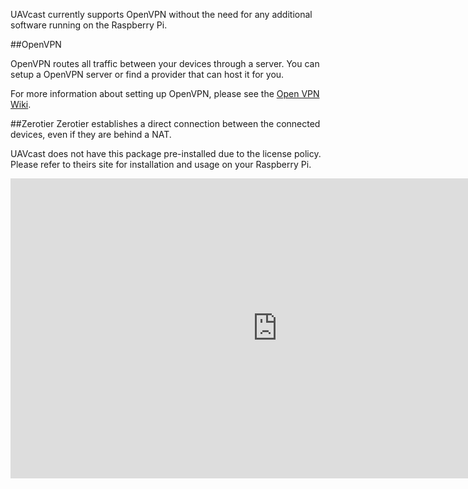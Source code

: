 UAVcast currently supports OpenVPN without the need for any additional software running on the Raspberry Pi.

##OpenVPN

OpenVPN routes all traffic between your devices through a server.
You can setup a OpenVPN server or find a provider that can host it for you.

For more information about setting up OpenVPN, please see the [Open VPN Wiki](https://community.openvpn.net/openvpn/wiki).

##Zerotier
Zerotier establishes a direct connection between the connected devices, even if they are behind a NAT.

UAVcast does not have this package pre-installed due to the license policy. Please refer to theirs site for installation and usage on your Raspberry Pi.

<iframe width="854" height="480" src="https://www.youtube.com/embed/p3DZxDkI5M0?rel=0" frameborder="0" allow="accelerometer; autoplay; encrypted-media; gyroscope; picture-in-picture" allowfullscreen></iframe>
